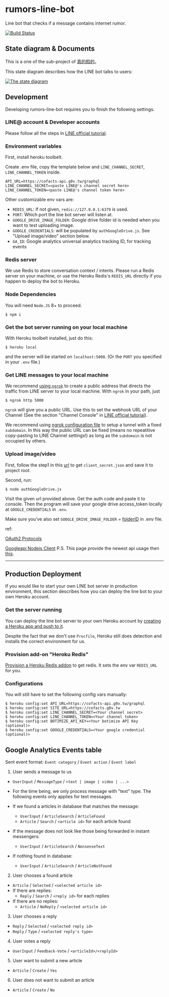 # rumors-line-bot
Line bot that checks if a message contains internet rumor.

[![Build Status](https://travis-ci.org/cofacts/rumors-line-bot.svg?branch=master)](https://travis-ci.org/cofacts/rumors-line-bot)

## State diagram & Documents

This is a one of the sub-project of [真的假的](http://beta.hackfoldr.org/rumors)。

This state diagram describes how the LINE bot talks to users:

[![The state diagram](https://docs.google.com/drawings/d/1GIuprSEGpthMW6KuCgawMky5Nnxm7P7mlxeODPdA-lI/pub?w=1405&h=1116)](http://beta.hackfoldr.org/cofacts/https%253A%252F%252Fdocs.google.com%252Fdrawings%252Fd%252F1GIuprSEGpthMW6KuCgawMky5Nnxm7P7mlxeODPdA-lI%252Fedit)


## Development

Developing rumors-line-bot requires you to finish the following settings.

### LINE@ account & Developer accounts

Please follow all the steps in [LINE official tutorial](https://developers.line.me/messaging-api/getting-started).

### Environment variables

First, install heroku toolbelt.

Create .env file, copy the template below and `LINE_CHANNEL_SECRET`, `LINE_CHANNEL_TOKEN` inside.
```
API_URL=https://cofacts-api.g0v.tw/graphql
LINE_CHANNEL_SECRET=<paste LINE@'s channel secret here>
LINE_CHANNEL_TOKEN=<paste LINE@'s channel token here>
```

Other customizable env vars are:

* `REDIS_URL`: If not given, `redis://127.0.0.1:6379` is used.
* `PORT`: Which port the line bot server will listen at.
* `GOOGLE_DRIVE_IMAGE_FOLDER`: Google drive folder id is needed when you want to test uploading image.
* `GOOGLE_CREDENTIALS`: will be populated by `authGoogleDrive.js`. See "Upload image/video" section below.
* `GA_ID`: Google analytics universal analytics tracking ID, for tracking events

### Redis server

We use Redis to store conversation context / intents. Please run a Redis server on your machine, or use the Heroku Redis's `REDIS_URL` directly if you happen to deploy the bot to Heroku.

### Node Dependencies

You will need `Node.JS` 8+  to proceed.

```
$ npm i
```

### Get the bot server running on your local machine

With Heroku toolbelt installed, just do this:

```
$ heroku local
```

and the server will be started on `localhost:5000`. (Or the `PORT` you specified in your `.env` file.)

### Get LINE messages to your local machine

We recommend [using `ngrok`](https://medium.com/@Oskarr3/developing-messenger-bot-with-ngrok-5d23208ed7c8#.csc8rum8s) to create a public address that directs the traffic from LINE server to your local machine. With `ngrok` in your path, just

```
$ ngrok http 5000
```

`ngrok` will give you a public URL. Use this to set the webhook URL of your Channel (See the section "Channel Console" in [LINE official tutorial](https://developers.line.me/messaging-api/getting-started)).

We recommend using [ngrok configuration file](https://ngrok.com/docs#config) to setup a tunnel with a fixed `subdomain`. In this way the public URL can be fixed (means no repeatitive copy-pasting to LINE Channel settings!) as long as the `subdomain` is not occupied by others.

### Upload image/video

First, follow the step1 in this [url](https://developers.google.com/drive/v3/web/quickstart/nodejs) to get `client_secret.json` and save it to project root.

Second, run:

```
$ node authGoogleDrive.js
```

Visit the given url provided above. Get the auth code and paste it to console.
Then the program will save your google drive access_token locally at `GOOGLE_CREDENTIALS` in `.env`.

Make sure you've also set `GOOGLE_DRIVE_IMAGE_FOLDER` = [folderID](https://googleappsscriptdeveloper.wordpress.com/2017/03/04/how-to-find-your-google-drive-folder-id/) in .env file.

ref:

[OAuth2 Protocols](https://developers.google.com/identity/protocols/OAuth2)

[Googleapi Nodejs Client](https://github.com/google/google-api-nodejs-client)   P.S. This page provide the newest api usage then [this](https://developers.google.com/drive/v3/web/quickstart/nodejs).


---

## Production Deployment

If you would like to start your own LINE bot server in production environment, this section describes how you can deploy the line bot to your own Heroku account.

### Get the server running

You can deploy the line bot server to your own Heroku account by [creating a Heroku app and push to it](https://devcenter.heroku.com/articles/git#creating-a-heroku-remote).

Despite the fact that we don't use `Procfile`, Heroku still does detection and installs the correct environment for us.

### Provision add-on "Heroku Redis"

[Provision a Heroku Redis addon](https://elements.heroku.com/addons/heroku-redis) to get redis. It sets the env var `REDIS_URL` for you.

### Configurations

You will still have to set the following config vars manually:

```
$ heroku config:set API_URL=https://cofacts-api.g0v.tw/graphql
$ heroku config:set SITE_URL=https://cofacts.g0v.tw
$ heroku config:set LINE_CHANNEL_SECRET=<Your channel secret>
$ heroku config:set LINE_CHANNEL_TOKEN=<Your channel token>
$ heroku config:set BOTIMIZE_API_KEY=<Your botimize API Key (optional)>
$ heroku config:set GOOGLE_CREDENTIALS=<Your google credential (optional)>
```

## Google Analytics Events table

Sent event format: `Event category` / `Event action` / `Event label`

1. User sends a message to us
  - `UserInput` / `MessageType` / `<text | image | video | ...>`
  - For the time being, we only process message with "text" type. The following events only applies
    for text messages.

  - If we found a articles in database that matches the message:
    - `UserInput` / `ArticleSearch` / `ArticleFound`
    - `Article` / `Search` / `<article id>` for each article found
  - If the message does not look like those being forwarded in instant messengers:
    - `UserInput` / `ArticleSearch` / `NonsenseText`
  - If nothing found in database:
    - `UserInput` / `ArticleSearch` / `ArticleNotFound`

2. User chooses a found article
  - `Article` / `Selected` / `<selected article id>`
  - If there are replies:
    - `Reply` / `Search` / `<reply id>` for each replies
  - If there are no replies:
    - `Article` / `NoReply` / `<selected article id>`

3. User chooses a reply
  - `Reply` / `Selected` / `<selected reply id>`
  - `Reply` / `Type` / `<selected reply's type>`

4. User votes a reply
  - `UserInput` / `Feedback-Vote` / `<articleId>/<replyId>`

5. User want to submit a new article
  - `Article` / `Create` / `Yes`

6. User does not want to submit an article
  - `Article` / `Create` / `No`